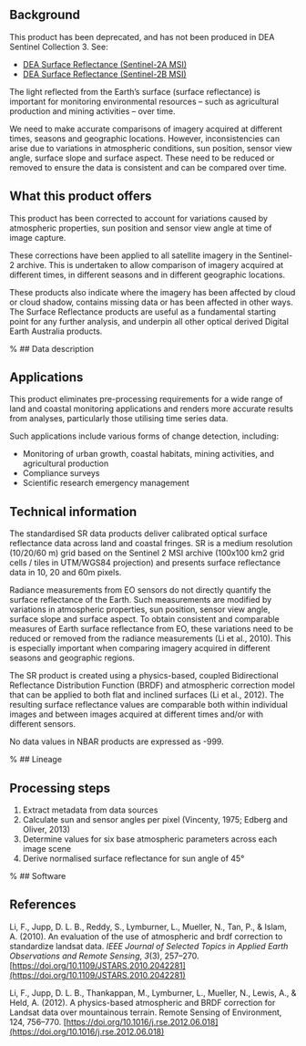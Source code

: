 ## Background

This product has been deprecated, and has not been produced in DEA Sentinel Collection 3. See: 

* [DEA Surface Reflectance (Sentinel-2A MSI)](/data/product/dea-surface-reflectance-sentinel-2a-msi/) 
* [DEA Surface Reflectance (Sentinel-2B MSI)](/data/product/dea-surface-reflectance-sentinel-2b-msi/)

The light reflected from the Earth’s surface (surface reflectance) is important for monitoring environmental resources – such as agricultural production and mining activities – over time.

We need to make accurate comparisons of imagery acquired at different times, seasons and geographic locations. However, inconsistencies can arise due to variations in atmospheric conditions, sun position, sensor view angle, surface slope and surface aspect. These need to be reduced or removed to ensure the data is consistent and can be compared over time.

## What this product offers

This product has been corrected to account for variations caused by atmospheric properties, sun position and sensor view angle at time of image capture.

These corrections have been applied to all satellite imagery in the Sentinel-2 archive. This is undertaken to allow comparison of imagery acquired at different times, in different seasons and in different geographic locations.

These products also indicate where the imagery has been affected by cloud or cloud shadow, contains missing data or has been affected in other ways. The Surface Reflectance products are useful as a fundamental starting point for any further analysis, and underpin all other optical derived Digital Earth Australia products.

% ## Data description

## Applications

This product eliminates pre-processing requirements for a wide range of land and coastal monitoring applications and renders more accurate results from analyses, particularly those utilising time series data.

Such applications include various forms of change detection, including:

* Monitoring of urban growth, coastal habitats, mining activities, and agricultural production
* Compliance surveys
* Scientific research emergency management

## Technical information

The standardised SR data products deliver calibrated optical surface reflectance data across land and coastal fringes. SR is a medium resolution (10/20/60 m) grid based on the Sentinel 2 MSI archive (100x100 km2 grid cells / tiles in UTM/WGS84 projection) and presents surface reflectance data in 10, 20 and 60m pixels.

Radiance measurements from EO sensors do not directly quantify the surface reflectance of the Earth. Such measurements are modified by variations in atmospheric properties, sun position, sensor view angle, surface slope and surface aspect. To obtain consistent and comparable measures of Earth surface reflectance from EO, these variations need to be reduced or removed from the radiance measurements (Li et al., 2010). This is especially important when comparing imagery acquired in different seasons and geographic regions.

The SR product is created using a physics-based, coupled Bidirectional Reflectance Distribution Function (BRDF) and atmospheric correction model that can be applied to both flat and inclined surfaces (Li et al., 2012). The resulting surface reflectance values are comparable both within individual images and between images acquired at different times and/or with different sensors.

No data values in NBAR products are expressed as -999.

% ## Lineage

## Processing steps

1. Extract metadata from data sources
2. Calculate sun and sensor angles per pixel (Vincenty, 1975; Edberg and Oliver, 2013)
3. Determine values for six base atmospheric parameters across each image scene
4. Derive normalised surface reflectance for sun angle of 45°

% ## Software

## References

Li, F., Jupp, D. L. B., Reddy, S., Lymburner, L., Mueller, N., Tan, P., & Islam, A. (2010). An evaluation of the use of atmospheric and brdf correction to standardize landsat data. *IEEE Journal of Selected Topics in Applied Earth Observations and Remote Sensing*, *3*(3), 257–270. [https://doi.org/10.1109/JSTARS.2010.2042281](https://doi.org/10.1109/JSTARS.2010.2042281)

Li, F., Jupp, D. L. B., Thankappan, M., Lymburner, L., Mueller, N., Lewis, A., & Held, A. (2012). A physics-based atmospheric and BRDF correction for Landsat data over mountainous terrain. Remote Sensing of Environment, 124, 756–770. [https://doi.org/10.1016/j.rse.2012.06.018](https://doi.org/10.1016/j.rse.2012.06.018)


